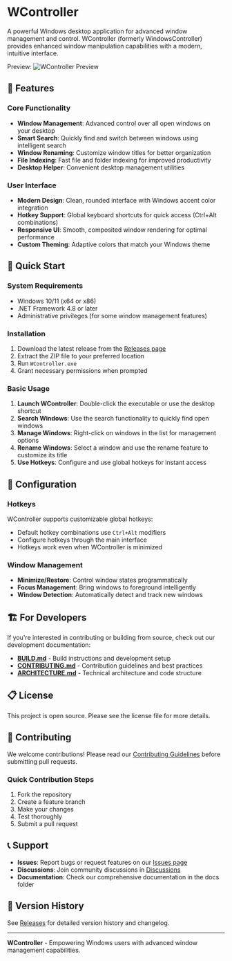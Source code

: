 # WController

A powerful Windows desktop application for advanced window management and control. WController (formerly WindowsController) provides enhanced window manipulation capabilities with a modern, intuitive interface.

Preview:
![WController Preview](./Resources/example-01.gif)

## 🌟 Features

### Core Functionality
- **Window Management**: Advanced control over all open windows on your desktop
- **Smart Search**: Quickly find and switch between windows using intelligent search
- **Window Renaming**: Customize window titles for better organization
- **File Indexing**: Fast file and folder indexing for improved productivity
- **Desktop Helper**: Convenient desktop management utilities

### User Interface
- **Modern Design**: Clean, rounded interface with Windows accent color integration
- **Hotkey Support**: Global keyboard shortcuts for quick access (Ctrl+Alt combinations)
- **Responsive UI**: Smooth, composited window rendering for optimal performance
- **Custom Theming**: Adaptive colors that match your Windows theme

## 🚀 Quick Start

### System Requirements
- Windows 10/11 (x64 or x86)
- .NET Framework 4.8 or later
- Administrative privileges (for some window management features)

### Installation
1. Download the latest release from the [Releases page](../../releases)
2. Extract the ZIP file to your preferred location
3. Run `WController.exe`
4. Grant necessary permissions when prompted

### Basic Usage
1. **Launch WController**: Double-click the executable or use the desktop shortcut
2. **Search Windows**: Use the search functionality to quickly find open windows
3. **Manage Windows**: Right-click on windows in the list for management options
4. **Rename Windows**: Select a window and use the rename feature to customize its title
5. **Use Hotkeys**: Configure and use global hotkeys for instant access

## 🔧 Configuration

### Hotkeys
WController supports customizable global hotkeys:
- Default hotkey combinations use `Ctrl+Alt` modifiers
- Configure hotkeys through the main interface
- Hotkeys work even when WController is minimized

### Window Management
- **Minimize/Restore**: Control window states programmatically
- **Focus Management**: Bring windows to foreground intelligently
- **Window Detection**: Automatically detect and track new windows

## 🏗️ For Developers

If you're interested in contributing or building from source, check out our development documentation:

- [**BUILD.md**](BUILD.md) - Build instructions and development setup
- [**CONTRIBUTING.md**](CONTRIBUTING.md) - Contribution guidelines and best practices
- [**ARCHITECTURE.md**](ARCHITECTURE.md) - Technical architecture and code structure

## 📋 License

This project is open source. Please see the license file for more details.

## 🤝 Contributing

We welcome contributions! Please read our [Contributing Guidelines](CONTRIBUTING.md) before submitting pull requests.

### Quick Contribution Steps
1. Fork the repository
2. Create a feature branch
3. Make your changes
4. Test thoroughly
5. Submit a pull request

## 📞 Support

- **Issues**: Report bugs or request features on our [Issues page](../../issues)
- **Discussions**: Join community discussions in [Discussions](../../discussions)
- **Documentation**: Check our comprehensive documentation in the docs folder

## 🔄 Version History

See [Releases](../../releases) for detailed version history and changelog.

---

**WController** - Empowering Windows users with advanced window management capabilities.